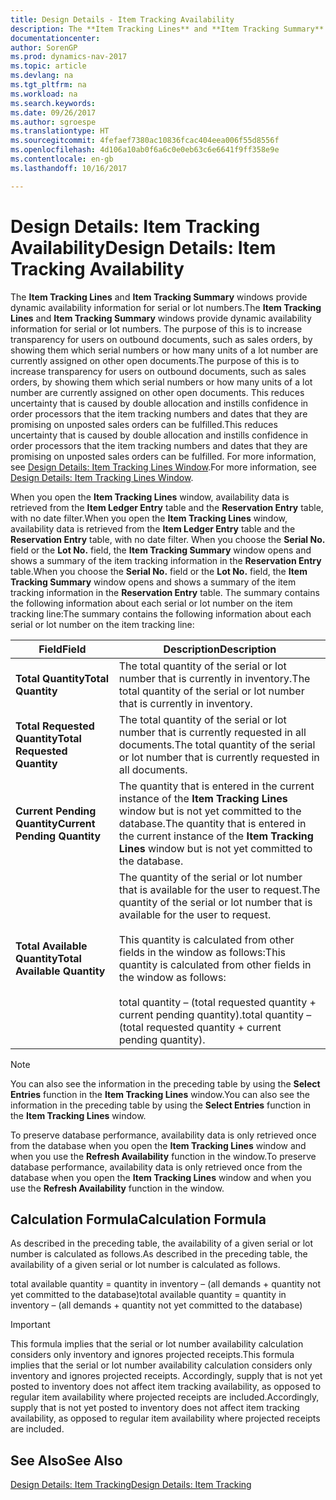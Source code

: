 ```yaml
---
title: Design Details - Item Tracking Availability
description: The **Item Tracking Lines** and **Item Tracking Summary** windows provide dynamic availability information for serial or lot numbers. The purpose of this is to increase transparency for users on outbound documents, such as sales orders, by showing them which serial numbers or how many units of a lot number are currently assigned on other open documents. This reduces uncertainty that is caused by double allocation and instills confidence in order processors that the item tracking numbers and dates that they are promising on unposted sales orders can be fulfilled.
documentationcenter: 
author: SorenGP
ms.prod: dynamics-nav-2017
ms.topic: article
ms.devlang: na
ms.tgt_pltfrm: na
ms.workload: na
ms.search.keywords: 
ms.date: 09/26/2017
ms.author: sgroespe
ms.translationtype: HT
ms.sourcegitcommit: 4fefaef7380ac10836fcac404eea006f55d8556f
ms.openlocfilehash: 4d106a10ab0f6a6c0e0eb63c6e6641f9ff358e9e
ms.contentlocale: en-gb
ms.lasthandoff: 10/16/2017

---
```

# <a name="design-details-item-tracking-availability"></a><span data-ttu-id="af8f4-105">Design Details: Item Tracking Availability</span><span class="sxs-lookup"><span data-stu-id="af8f4-105">Design Details: Item Tracking Availability</span></span>
<span data-ttu-id="af8f4-106">The **Item Tracking Lines** and **Item Tracking Summary** windows provide dynamic availability information for serial or lot numbers.</span><span class="sxs-lookup"><span data-stu-id="af8f4-106">The **Item Tracking Lines** and **Item Tracking Summary** windows provide dynamic availability information for serial or lot numbers.</span></span> <span data-ttu-id="af8f4-107">The purpose of this is to increase transparency for users on outbound documents, such as sales orders, by showing them which serial numbers or how many units of a lot number are currently assigned on other open documents.</span><span class="sxs-lookup"><span data-stu-id="af8f4-107">The purpose of this is to increase transparency for users on outbound documents, such as sales orders, by showing them which serial numbers or how many units of a lot number are currently assigned on other open documents.</span></span> <span data-ttu-id="af8f4-108">This reduces uncertainty that is caused by double allocation and instills confidence in order processors that the item tracking numbers and dates that they are promising on unposted sales orders can be fulfilled.</span><span class="sxs-lookup"><span data-stu-id="af8f4-108">This reduces uncertainty that is caused by double allocation and instills confidence in order processors that the item tracking numbers and dates that they are promising on unposted sales orders can be fulfilled.</span></span> <span data-ttu-id="af8f4-109">For more information, see [Design Details: Item Tracking Lines Window](design-details-item-tracking-lines-window.md).</span><span class="sxs-lookup"><span data-stu-id="af8f4-109">For more information, see [Design Details: Item Tracking Lines Window](design-details-item-tracking-lines-window.md).</span></span>  

 <span data-ttu-id="af8f4-110">When you open the **Item Tracking Lines** window, availability data is retrieved from the **Item Ledger Entry** table and the **Reservation Entry** table, with no date filter.</span><span class="sxs-lookup"><span data-stu-id="af8f4-110">When you open the **Item Tracking Lines** window, availability data is retrieved from the **Item Ledger Entry** table and the **Reservation Entry** table, with no date filter.</span></span> <span data-ttu-id="af8f4-111">When you choose the **Serial No.** field or the **Lot No.** field, the **Item Tracking Summary** window opens and shows a summary of the item tracking information in the **Reservation Entry** table.</span><span class="sxs-lookup"><span data-stu-id="af8f4-111">When you choose the **Serial No.** field or the **Lot No.** field, the **Item Tracking Summary** window opens and shows a summary of the item tracking information in the **Reservation Entry** table.</span></span> <span data-ttu-id="af8f4-112">The summary contains the following information about each serial or lot number on the item tracking line:</span><span class="sxs-lookup"><span data-stu-id="af8f4-112">The summary contains the following information about each serial or lot number on the item tracking line:</span></span>  

|<span data-ttu-id="af8f4-113">Field</span><span class="sxs-lookup"><span data-stu-id="af8f4-113">Field</span></span>|<span data-ttu-id="af8f4-114">Description</span><span class="sxs-lookup"><span data-stu-id="af8f4-114">Description</span></span>|  
|---------------------------------|---------------------------------------|  
|<span data-ttu-id="af8f4-115">**Total Quantity**</span><span class="sxs-lookup"><span data-stu-id="af8f4-115">**Total Quantity**</span></span>|<span data-ttu-id="af8f4-116">The total quantity of the serial or lot number that is currently in inventory.</span><span class="sxs-lookup"><span data-stu-id="af8f4-116">The total quantity of the serial or lot number that is currently in inventory.</span></span>|  
|<span data-ttu-id="af8f4-117">**Total Requested Quantity**</span><span class="sxs-lookup"><span data-stu-id="af8f4-117">**Total Requested Quantity**</span></span>|<span data-ttu-id="af8f4-118">The total quantity of the serial or lot number that is currently requested in all documents.</span><span class="sxs-lookup"><span data-stu-id="af8f4-118">The total quantity of the serial or lot number that is currently requested in all documents.</span></span>|  
|<span data-ttu-id="af8f4-119">**Current Pending Quantity**</span><span class="sxs-lookup"><span data-stu-id="af8f4-119">**Current Pending Quantity**</span></span>|<span data-ttu-id="af8f4-120">The quantity that is entered in the current instance of the **Item Tracking Lines** window but is not yet committed to the database.</span><span class="sxs-lookup"><span data-stu-id="af8f4-120">The quantity that is entered in the current instance of the **Item Tracking Lines** window but is not yet committed to the database.</span></span>|  
|<span data-ttu-id="af8f4-121">**Total Available Quantity**</span><span class="sxs-lookup"><span data-stu-id="af8f4-121">**Total Available Quantity**</span></span>|<span data-ttu-id="af8f4-122">The quantity of the serial or lot number that is available for the user to request.</span><span class="sxs-lookup"><span data-stu-id="af8f4-122">The quantity of the serial or lot number that is available for the user to request.</span></span><br /><br /> <span data-ttu-id="af8f4-123">This quantity is calculated from other fields in the window as follows:</span><span class="sxs-lookup"><span data-stu-id="af8f4-123">This quantity is calculated from other fields in the window as follows:</span></span><br /><br /> <span data-ttu-id="af8f4-124">total quantity – (total requested quantity + current pending quantity).</span><span class="sxs-lookup"><span data-stu-id="af8f4-124">total quantity – (total requested quantity + current pending quantity).</span></span>|  

> [!NOTE]  
>  <span data-ttu-id="af8f4-125">You can also see the information in the preceding table by using the **Select Entries** function in the **Item Tracking Lines** window.</span><span class="sxs-lookup"><span data-stu-id="af8f4-125">You can also see the information in the preceding table by using the **Select Entries** function in the **Item Tracking Lines** window.</span></span>  

 <span data-ttu-id="af8f4-126">To preserve database performance, availability data is only retrieved once from the database when you open the **Item Tracking Lines** window and when you use the **Refresh Availability** function in the window.</span><span class="sxs-lookup"><span data-stu-id="af8f4-126">To preserve database performance, availability data is only retrieved once from the database when you open the **Item Tracking Lines** window and when you use the **Refresh Availability** function in the window.</span></span>  

## <a name="calculation-formula"></a><span data-ttu-id="af8f4-127">Calculation Formula</span><span class="sxs-lookup"><span data-stu-id="af8f4-127">Calculation Formula</span></span>  
 <span data-ttu-id="af8f4-128">As described in the preceding table, the availability of a given serial or lot number is calculated as follows.</span><span class="sxs-lookup"><span data-stu-id="af8f4-128">As described in the preceding table, the availability of a given serial or lot number is calculated as follows.</span></span>  

 <span data-ttu-id="af8f4-129">total available quantity = quantity in inventory – (all demands + quantity not yet committed to the database)</span><span class="sxs-lookup"><span data-stu-id="af8f4-129">total available quantity = quantity in inventory – (all demands + quantity not yet committed to the database)</span></span>  

> [!IMPORTANT]  
>  <span data-ttu-id="af8f4-130">This formula implies that the serial or lot number availability calculation considers only inventory and ignores projected receipts.</span><span class="sxs-lookup"><span data-stu-id="af8f4-130">This formula implies that the serial or lot number availability calculation considers only inventory and ignores projected receipts.</span></span> <span data-ttu-id="af8f4-131">Accordingly, supply that is not yet posted to inventory does not affect item tracking availability, as opposed to regular item availability where projected receipts are included.</span><span class="sxs-lookup"><span data-stu-id="af8f4-131">Accordingly, supply that is not yet posted to inventory does not affect item tracking availability, as opposed to regular item availability where projected receipts are included.</span></span>  

## <a name="see-also"></a><span data-ttu-id="af8f4-132">See Also</span><span class="sxs-lookup"><span data-stu-id="af8f4-132">See Also</span></span>  
 [<span data-ttu-id="af8f4-133">Design Details: Item Tracking</span><span class="sxs-lookup"><span data-stu-id="af8f4-133">Design Details: Item Tracking</span></span>](design-details-item-tracking.md)

